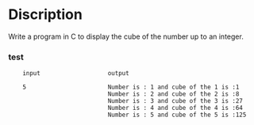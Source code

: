 # Discription

Write a program in C to display the cube of the number up to an integer.

### test 

		input 					output

		5						Number is : 1 and cube of the 1 is :1
								Number is : 2 and cube of the 2 is :8
								Number is : 3 and cube of the 3 is :27
								Number is : 4 and cube of the 4 is :64
								Number is : 5 and cube of the 5 is :125